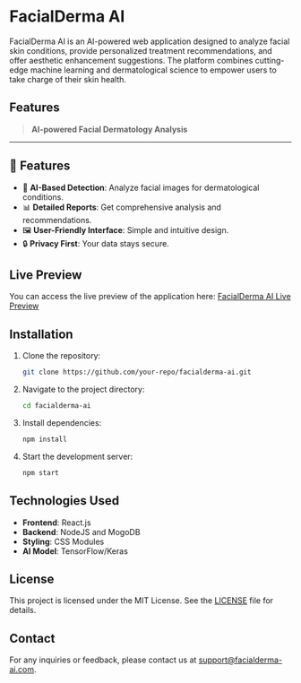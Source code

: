 # FacialDerma AI

FacialDerma AI is an AI-powered web application designed to analyze facial skin conditions, provide personalized treatment recommendations, and offer aesthetic enhancement suggestions. The platform combines cutting-edge machine learning and dermatological science to empower users to take charge of their skin health.

## Features

> **AI-powered Facial Dermatology Analysis**

---

## 🚀 Features

- 🤖 **AI-Based Detection**: Analyze facial images for dermatological conditions.
- 📊 **Detailed Reports**: Get comprehensive analysis and recommendations.
- 🖼️ **User-Friendly Interface**: Simple and intuitive design.
- 🔒 **Privacy First**: Your data stays secure.


## Live Preview

You can access the live preview of the application here: [FacialDerma AI Live Preview](https://facial-derma-ai.vercel.app/)

## Installation

1. Clone the repository:
   ```bash
   git clone https://github.com/your-repo/facialderma-ai.git
   ```
2. Navigate to the project directory:
   ```bash
   cd facialderma-ai
   ```
3. Install dependencies:
   ```bash
   npm install
   ```
4. Start the development server:
   ```bash
   npm start
   ```

## Technologies Used

- **Frontend**: React.js
- **Backend**: NodeJS and MogoDB
- **Styling**: CSS Modules
- **AI Model**: TensorFlow/Keras

## License

This project is licensed under the MIT License. See the [LICENSE](LICENSE) file for details.

## Contact

For any inquiries or feedback, please contact us at [support@facialderma-ai.com]().
```
